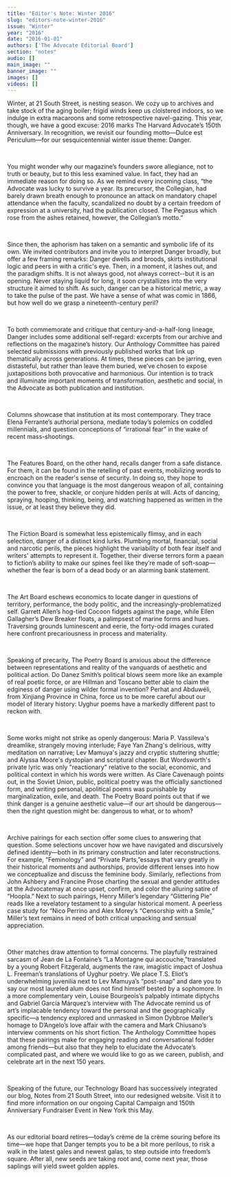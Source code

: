 ```yaml
---
title: "Editor's Note: Winter 2016"
slug: "editors-note-winter-2016"
issue: "Winter"
year: "2016"
date: "2016-01-01"
authors: ['The Advocate Editorial Board']
section: "notes"
audio: []
main_image: ""
banner_image: ""
images: []
videos: []
---
```

Winter, at 21 South Street, is nesting season. We cozy up to archives and take stock of the aging boiler; frigid winds keep us cloistered indoors, so we indulge in extra macaroons and some retrospective navel-gazing. This year, though, we have a good excuse: 2016 marks The Harvard Advocate’s 150th Anniversary. In recognition, we revisit our founding motto—Dulce est Periculum—for our sesquicentennial winter issue theme: Danger.

  

 You might wonder why our magazine’s founders swore allegiance, not to truth or beauty, but to this less examined value. In fact, they had an immediate reason for doing so. As we remind every incoming class, “the Advocate was lucky to survive a year. Its precursor, the Collegian, had barely drawn breath enough to pronounce an attack on mandatory chapel attendance when the faculty, scandalized no doubt by a certain freedom of expression at a university, had the publication closed. The Pegasus which rose from the ashes retained, however, the Collegian’s motto.” 

  

 Since then, the aphorism has taken on a semantic and symbolic life of its own. We invited contributors and invite you to interpret Danger broadly, but offer a few framing remarks: Danger dwells and broods, skirts institutional logic and peers in with a critic's eye. Then, in a moment, it lashes out, and the paradigm shifts. It is not always good, not always correct--but it is an opening. Never staying liquid for long, it soon crystallizes into the very structure it aimed to shift. As such, danger can be a historical metric, a way to take the pulse of the past. We have a sense of what was comic in 1866, but how well do we grasp a nineteenth-century peril?

  

 To both commemorate and critique that century-and-a-half-long lineage, Danger includes some additional self-regard: excerpts from our archive and reflections on the magazine’s history. Our Anthology Committee has paired selected submissions with previously published works that link up thematically across generations. At times, these pieces can be jarring, even distasteful, but rather than leave them buried, we’ve chosen to expose juxtapositions both provocative and harmonious. Our intention is to track and illuminate important moments of transformation, aesthetic and social, in the Advocate as both publication and institution.

  

 Columns showcase that institution at its most contemporary. They trace Elena Ferrante’s authorial persona, mediate today’s polemics on coddled millennials, and question conceptions of “irrational fear” in the wake of recent mass-shootings.

  

 The Features Board, on the other hand, recalls danger from a safe distance. For them, it can be found in the retelling of past events, mobilizing words to encroach on the reader's sense of security. In doing so, they hope to convince you that language is the most dangerous weapon of all, containing the power to free, shackle, or conjure hidden perils at will. Acts of dancing, spraying, hooping, thinking, being, and watching happened as written in the issue, or at least they believe they did. 

  

 The Fiction Board is somewhat less epistemically flimsy, and in each selection, danger of a distinct kind lurks. Plumbing mortal, financial, social and narcotic perils, the pieces highlight the variability of both fear itself and writers' attempts to represent it. Together, their diverse terrors form a paean to fiction’s ability to make our spines feel like they’re made of soft-soap—whether the fear is born of a dead body or an alarming bank statement.

  

 The Art Board eschews economics to locate danger in questions of territory, performance, the body politic, and the increasingly-problematized self. Garrett Allen’s hog-tied Cocoon fidgets against the page, while Ellen Gallagher’s Dew Breaker floats, a palimpsest of marine forms and hues. Traversing grounds luminescent and eerie, the forty-odd images curated here confront precariousness in process and materiality.

  

 Speaking of precarity, The Poetry Board is anxious about the difference between representations and reality of the vanguards of aesthetic and political action. Do Danez Smith’s political blows seem more like an example of real poetic force, or are Hillman and Toscano better able to claim the edginess of danger using wilder formal invention? Perhat and Abduwéli, from Xinjiang Province in China, force us to be more careful about our model of literary history: Uyghur poems have a markedly different past to reckon with.

  

 Some works might not strike as openly dangerous: Maria P. Vassileva's dreamlike, strangely moving interlude; Faye Yan Zhang's delirious, witty meditation on narrative; Lev Mamuya's jazzy and cryptic stuttering shuttle; and Alyssa Moore's dystopian and scriptural chapter. But Wordsworth's private lyric was only "reactionary" relative to the social, economic, and political context in which his words were written. As Clare Cavenaugh points out, in the Soviet Union, public, political poetry was the officially sanctioned form, and writing personal, apolitical poems was punishable by marginalization, exile, and death. The Poetry Board points out that if we think danger is a genuine aesthetic value—if our art should be dangerous—then the right question might be: dangerous to what, or to whom?

  

 Archive pairings for each section offer some clues to answering that question. Some selections uncover how we have navigated and discursively defined identity—both in its primary construction and later reconstructions. For example, “Feminology” and “Private Parts,”essays that vary greatly in their historical moments and authorships, provide different lenses into how we conceptualize and discuss the feminine body. Similarly, reflections from John Ashbery and Francine Prose charting the sexual and gender attitudes at the Advocatemay at once upset, confirm, and color the alluring satire of “Hoopla.” Next to such pairings, Henry Miller’s legendary “Glittering Pie” reads like a revelatory testament to a singular historical moment. A peerless case study for “Nico Perrino and Alex Morey’s “Censorship with a Smile,” Miller’s text remains in need of both critical unpacking and sensual appreciation.

  

 Other matches draw attention to formal concerns. The playfully restrained sarcasm of Jean de La Fontaine’s “La Montagne qui accouche,”translated by a young Robert Fitzgerald, augments the raw, imagistic impact of Joshua L. Freeman’s translations of Uyghur poetry. We place T.S. Eliot’s underwhelming juvenilia next to Lev Mamuya’s “post-snap” and dare you to say our most laureled alum does not find himself bested by a sophomore. In a more complementary vein, Louise Bourgeois’s palpably intimate diptychs and Gabriel García Márquez’s interview with The Advocate remind us of art’s implacable tendency toward the personal and the geographically specific—a tendency explored and unmasked in Simon Dybbroe Møller’s homage to D’Angelo’s love affair with the camera and Mark Chiusano’s interview comments on his short fiction. The Anthology Committee hopes that these pairings make for engaging reading and conversational fodder among friends—but also that they help to elucidate the Advocate’s complicated past, and where we would like to go as we careen, publish, and celebrate art in the next 150 years.

  

 Speaking of the future, our Technology Board has successively integrated our blog, Notes from 21 South Street, into our redesigned website. Visit it to find more information on our ongoing Capital Campaign and 150th Anniversary Fundraiser Event in New York this May.

  

 As our editorial board retires—today’s crème de la crème souring before its time—we hope that Danger tempts you to be a bit more perilous, to risk a walk in the latest gales and newest galas, to step outside into freedom’s square. After all, new seeds are taking root and, come next year, those saplings will yield sweet golden apples.


